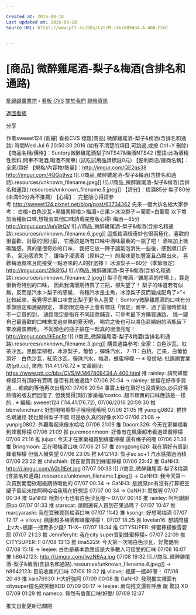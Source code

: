 ```yaml
---

Created at: 2016-08-18
Last updated at: 2016-08-18
Source URL: https://www.ptt.cc/bbs/CVS/M.1467809434.A.400.html


---
```


# [商品] 微醉雞尾酒-梨子&梅酒(含排名和通路)


[批踢踢實業坊](https://www.ptt.cc/) › [看板 CVS](https://www.ptt.cc/bbs/CVS/index.html) [關於我們](https://www.ptt.cc/about.html) [聯絡資訊](https://www.ptt.cc/contact.html)

[返回看板](https://www.ptt.cc/bbs/CVS/index.html)

分享

作者sweeet124 (藍縷)
看板CVS
標題\[商品\] 微醉雞尾酒-梨子&梅酒(含排名和通路)
時間Wed Jul 6 20:50:30 2016
(如有不清楚的項目,可跳過,或按 Ctrl+Y 刪除) 【商品名稱/價格】：Suntory微醉雞尾酒梨子NT$47&梅酒NT$42 (警語:此為酒精性飲料,開車不喝酒,喝酒不開車) (試吃試用品請標註0元) 【便利商店/廠商名稱】：全家/頂好 【規格/內容物/熱量】：<http://imgur.com/QE2qs38> <http://imgur.com/4QGp9wz>
![[.//商品_微醉雞尾酒-梨子&梅酒(含排名和通路).resources/unknown_filename.jpeg]]
![[.//商品_微醉雞尾酒-梨子&梅酒(含排名和通路).resources/unknown_filename.5.jpeg]]
【評分】：梅酒85分 梨子80分 (未滿60分為不推薦) 【心得】： 完整版心得請參考:<http://sweeet124.pixnet.net/blog/post/63734362> 先來一個大排名給大家參考： 白桃=白色沙瓦>黑醋栗柳橙＞梅酒>芒果＞冰涼梨子＝葡萄>白葡萄 以下增加兩種新口味,想複習其他口味請看完整版心得! 梅酒－85分 <http://imgur.com/AeV9tQV>
![[.//商品_微醉雞尾酒-梨子&梅酒(含排名和通路).resources/unknown_filename.6.jpeg]]
這瓶梅酒很奇妙也很兩極化，喜歡的很喜歡、討厭的很討厭， 它應該是所有口味中酒味最重的一瓶了吧！ 酒味加上微碳酸感，真的是很奇妙的口味， 我把它放一陣子讓氣泡消失一些後，感到順口許多， 氣泡感消失了，讓梅子浸漬酒（原料之一）的風味更加豐富且凸顯出來， 喜歡梅酒風味且能接受一點酒味的人的好選擇！ 冰涼梨子－80分（季節限定） <http://imgur.com/2fk8f6J>
![[.//商品_微醉雞尾酒-梨子&梅酒(含排名和通路).resources/unknown_filename.2.jpeg]]
梨子在啤酒／雞尾酒的市場上，算是很新奇特別的口味， 因此我滿懷期待買了三瓶，卻失望了！ 梨子的味道若有似無，反而是汽水＞梨子的感覺， 有種汽水是主角，冰涼梨子反而變成配角了>"< 比較起來，我覺得芒果口味會比梨子更令人喜愛！ Suntory微醉雞尾酒的口味有分季節限定和通路限定， 季節限定瓶子上會有標註「限定」兩字，過了這個時節就不一定買的到， 通路限定是指在不同超商鋪貨，可參考最下方購買通路， 挑一罐自己最喜歡的口味來度過炎熱的夏天吧， 喝完之後也可以將色彩繽紛的酒瓶留下來收藏裝飾用， 不同顏色的瓶子排在一起真的很漂亮呢！ <http://imgur.com/9iEocRt>
![[.//商品_微醉雞尾酒-梨子&梅酒(含排名和通路).resources/unknown_filename.3.jpeg]]
購買通路參考: 全家：白色沙瓦，紅茶沙瓦，黑醋栗柳橙，冰涼梨子，葡萄 ，彈珠汽水， 7-11：白桃，芒果，白葡萄 頂好：白色沙瓦，紅茶沙瓦，彈珠汽水，梅酒，蜂蜜檸檬 -- ※ 發信站: 批踢踢實業坊(ptt.cc), 來自: 114.41.176.72 ※ 文章網址: <https://www.ptt.cc/bbs/CVS/M.1467809434.A.400.html>
推 rainley: 請問蜂蜜檸檬只有頂好有賣嗎 是否有其他通路? 07/06 20:54
→ rainley: 曾經在好市多買過.... 痴痴的等他再次出現XD 07/06 20:54
事實上我在頂好也沒買到@\_@只好等熱情的版友們回復了, 但我覺得頂好/家樂福/costco..超市類賣的口味應該是一樣的.. ※ 編輯: sweeet124 (114.41.176.72), 07/06/2016 20:59:30
推 bbmelonchumi: 好想喝喝看梨子哦哦哦哦哦 07/06 21:05
推 yunpig0802: 推排名跟通路 我也覺得梨子不錯 可是放久真的好像水XD 07/06 21:08
→ yunpig0802: 外觀看起來像水哈哈 07/06 21:09
推 Dacom326: 今天在家樂福看到蜂蜜檸檬 07/06 21:09
推 puremoonmoon: 好像有在楓康超市看過蜂蜜檸檬 07/06 21:16
推 jujupi: 今天才在家樂福買到蜂蜜檸檬 還有梅子的喔 07/06 21:38
推 Bringmoon: 正在喝梅酒口味 07/06 21:57
推 zongzong626: 我在頂好有買到蜂蜜檸檬 但個人蠻失望 07/06 23:05
推 k412143: 梨子so so+1 汽水感搶過酒精 07/06 23:22
推 chihchieh: 我在愛買買到蜂蜜檸檬 07/06 23:42
推 GaNH3: <http://i.imgur.com/A0bREet.jpg> 07/07 00:33
![[.//商品_微醉雞尾酒-梨子&梅酒(含排名和通路).resources/unknown_filename.1.jpeg]]
→ GaNH3: 我今天第一次買到葡萄欸超級期待喝他的 07/07 00:34
→ GaNH3: 是說原po有沒有打算把空罐子留起來拍照啊哈哈我現在好想這 07/07 00:34
→ GaNH3: 麼做喔 07/07 00:34
推 GaNH3: 哦對小七也有白色沙瓦喔～ 07/07 00:46
推 rainley: 呵呵謝謝原po 07/07 01:33
推 starscat: 請問還有人買到芒果過嗎？ 07/07 10:47
推 marcyarashi: 我在寶雅買到梅酒口味 07/07 11:42
推 ksongr: 好想喝梅酒 07/07 12:17
→ vilovej: 楓康超多梅酒和蜂蜜檸檬！ 07/07 18:25
推 loveian16: 想請問樓上v大~楓康一瓶賣多少錢? THX~ 07/07 18:34
推 CITYSUPER: 蜂蜜檸檬像雪碧耶 07/07 21:23
推 Jenniferyht: 我在city super買到蜂蜜檸檬~ 07/07 22:09
推 CITYSUPER: !! 07/08 13:13
推 tina5229: 今天第一次喝白色沙瓦，好驚艷啊 07/08 15:18
→ leejee: 白色是基本款應該是大多數人可接受的口味 07/08 16:07
推 h8642123: <http://i.imgur.com/lwzN6Aa.jpg> 07/08 19:32
![[.//商品_微醉雞尾酒-梨子&梅酒(含排名和通路).resources/unknown_filename.4.jpeg]]
→ h8642123: 目前收集的口味 07/08 19:32
推 vilovej: 楓康一瓶46喔！ 07/08 20:49
推 kaio76930: H大好強阿 07/09 00:08
推 GaNH3: 發現推文裡面有citysuper撞名欸笑翻XDD 07/09 00:17
→ leejee: 兩句推文還有呼應 跟 驚訝 XD 07/09 01:29
推 nameco: 竟然有香蕉口味!好酷! 07/09 12:37

推文自動更新已關閉

